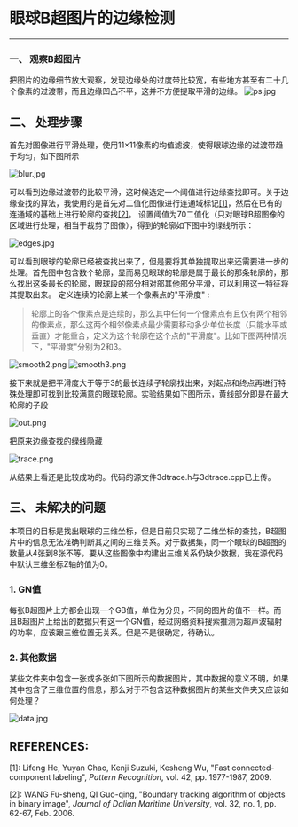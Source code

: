 # 眼球B超图片的边缘检测

---

### 一、 观察B超图片
把图片的边缘细节放大观察，发现边缘处的过度带比较宽，有些地方甚至有二十几个像素的过渡带，而且边缘凹凸不平，这并不方便提取平滑的边缘。
![ps.jpg](https://raw.githubusercontent.com/taotie144/ImgStore/master/temp1/ps.png)

## 二、 处理步骤
首先对图像进行平滑处理，使用11×11像素的均值滤波，使得眼球边缘的过渡带趋于均匀，如下图所示

![blur.jpg](https://raw.githubusercontent.com/taotie144/ImgStore/master/temp1/blur.jpg)

可以看到边缘过渡带的比较平滑，这时候选定一个阈值进行边缘查找即可。关于边缘查找的算法，我使用的是首先对二值化图像进行连通域标记[[1]](README.MD#references)，然后在已有的连通域的基础上进行轮廓的查找[[2]](README.MD#references)。
设置阈值为70二值化（只对眼球B超图像的区域进行处理，相当于裁剪了图像），得到的轮廓如下图中的绿线所示：

![edges.jpg](https://raw.githubusercontent.com/taotie144/ImgStore/master/temp1/edges.jpg)

可以看到眼球的轮廓已经被查找出来了，但是要将其单独提取出来还需要进一步的处理。首先图中包含数个轮廓，显而易见眼球的轮廓是属于最长的那条轮廓的，那么找出这条最长的轮廓，眼球段的部分相对部其他部分平滑，可以利用这一特征将其提取出来。
定义连续的轮廓上某一个像素点的"平滑度" :
>轮廓上的各个像素点是连续的，那么其中任何一个像素点有且仅有两个相邻的像素点，那么这两个相邻像素点最少需要移动多少单位长度（只能水平或垂直）才能重合，定义为这个轮廓在这个点的"平滑度"。比如下图两种情况下，"平滑度"分别为2和3。

![smooth2.png](https://raw.githubusercontent.com/taotie144/ImgStore/master/temp1/smooth2.png)   ![smooth3.png](https://raw.githubusercontent.com/taotie144/ImgStore/master/temp1/smooth3.png)

接下来就是把平滑度大于等于3的最长连续子轮廓找出来，对起点和终点再进行特殊处理即可找到比较满意的眼球轮廓。实验结果如下图所示，黄线部分即是在最大轮廓的子段

![out.png](https://raw.githubusercontent.com/taotie144/ImgStore/master/temp1/out.jpg)

把原来边缘查找的绿线隐藏

![trace.png](https://raw.githubusercontent.com/taotie144/ImgStore/master/temp1/trace.jpg)

从结果上看还是比较成功的。代码的源文件3dtrace.h与3dtrace.cpp已上传。

## 三、 未解决的问题
本项目的目标是找出眼球的三维坐标，但是目前只实现了二维坐标的查找，B超图片中的信息无法准确判断其之间的三维关系。对于数据集，同一个眼球的B超图的数量从4张到8张不等，要从这些图像中构建出三维关系仍缺少数据，我在源代码中默认三维坐标Z轴的值为0。
### 1.  GN值
每张B超图片上方都会出现一个GB值，单位为分贝，不同的图片的值不一样。而且B超图片上给出的数据只有这一个GN值，经过网络资料搜索推测为超声波辐射的功率，应该跟三维位置无关系。但是不是很确定，待确认。
### 2. 其他数据
某些文件夹中包含一张或多张如下图所示的数据图片，其中数据的意义不明，如果其中包含了三维位置的信息，那么对于不包含这种数据图片的某些文件夹又应该如何处理？

![data.jpg](https://raw.githubusercontent.com/taotie144/ImgStore/master/temp1/data.jpg)

## **REFERENCES:**

[1]: Lifeng He, Yuyan Chao, Kenji Suzuki, Kesheng Wu, "Fast connected-component labeling", *Pattern Recognition*, vol. 42, pp. 1977-1987, 2009.

[2]: WANG Fu-sheng, QI Guo-qing, "Boundary tracking algorithm of objects in binary image", *Journal of Dalian Maritime University*, vol. 32, no. 1, pp. 62-67,  Feb. 2006.
